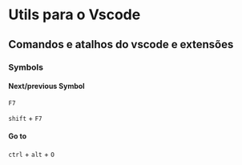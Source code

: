 # Utils para o Vscode

## Comandos e atalhos do vscode e extensões

### Symbols

#### Next/previous Symbol

`F7`

`shift` + `F7`

#### Go to 

`ctrl` + `alt` + `O`
```